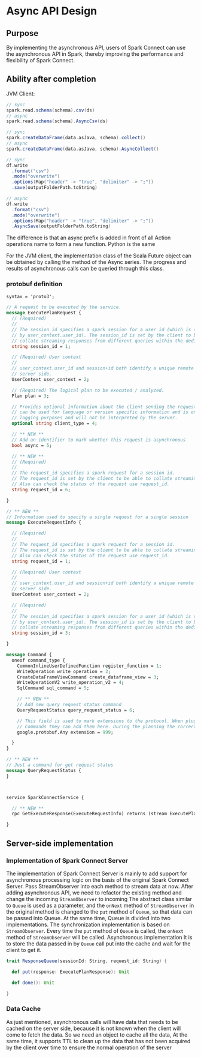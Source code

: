 # Async API Design

## Purpose

By implementing the asynchronous API, users of Spark Connect can use the asynchronous API in Spark,
thereby improving the performance and flexibility of Spark Connect.

## Ability after completion

JVM Client:

```scala
// sync
spark.read.schema(schema).csv(ds)
// async
spark.read.schema(schema).AsyncCsv(ds)

// sync
spark.createDataFrame(data.asJava, schema).collect()
// async
spark.createDataFrame(data.asJava, schema).AsyncCollect()

// sync
df.write
  .format("csv")
  .mode("overwrite")
  .options(Map("header" -> "true", "delimiter" -> ";"))
  .save(outputFolderPath.toString)

// async
df.write
  .format("csv")
  .mode("overwrite")
  .options(Map("header" -> "true", "delimiter" -> ";"))
  .AsyncSave(outputFolderPath.toString)
```

The difference is that an async prefix is added in front of all Action operations name to form a new function.
Python is the same

For the JVM client, the implementation class of the Scala Future object can be obtained by calling the method of the
Async series.
The progress and results of asynchronous calls can be queried through this class.

### protobuf definition

```protobuf
syntax = 'proto3';

// A request to be executed by the service.
message ExecutePlanRequest {
  // (Required)
  //
  // The session_id specifies a spark session for a user id (which is specified
  // by user_context.user_id). The session_id is set by the client to be able to
  // collate streaming responses from different queries within the dedicated session.
  string session_id = 1;

  // (Required) User context
  //
  // user_context.user_id and session+id both identify a unique remote spark session on the
  // server side.
  UserContext user_context = 2;

  // (Required) The logical plan to be executed / analyzed.
  Plan plan = 3;

  // Provides optional information about the client sending the request. This field
  // can be used for language or version specific information and is only intended for
  // logging purposes and will not be interpreted by the server.
  optional string client_type = 4;

  // ** NEW **
  // Add an identifier to mark whether this request is asynchronous
  bool async = 5;

  // ** NEW **
  // (Required)
  //
  // The request_id specifies a spark request for a session id. 
  // The request_id is set by the client to be able to collate streaming responses.
  // Also can check the status of the request use request_id.
  string request_id = 6;

}

// ** NEW **
// Information used to specify a single request for a single session
message ExecuteRequestInfo {

  // (Required)
  //
  // The request_id specifies a spark request for a session id. 
  // The request_id is set by the client to be able to collate streaming responses.
  // Also can check the status of the request use request_id.
  string request_id = 1;

  // (Required) User context
  //
  // user_context.user_id and session+id both identify a unique remote spark session on the
  // server side.
  UserContext user_context = 2;

  // (Required)
  //
  // The session_id specifies a spark session for a user id (which is specified
  // by user_context.user_id). The session_id is set by the client to be able to
  // collate streaming responses from different queries within the dedicated session.
  string session_id = 3;

}

message Command {
  oneof command_type {
    CommonInlineUserDefinedFunction register_function = 1;
    WriteOperation write_operation = 2;
    CreateDataFrameViewCommand create_dataframe_view = 3;
    WriteOperationV2 write_operation_v2 = 4;
    SqlCommand sql_command = 5;

    // ** NEW **
    // Add new query request status command
    QueryRequestStatus query_request_status = 6;

    // This field is used to mark extensions to the protocol. When plugins generate arbitrary
    // Commands they can add them here. During the planning the correct resolution is done.
    google.protobuf.Any extension = 999;

  }
}

// ** NEW **
// Just a command for get request status
message QueryRequestStatus {
}



service SparkConnectService {

  // ** NEW **
  rpc GetExecuteResponse(ExecuteRequestInfo) returns (stream ExecutePlanResponse) {}

}


```

## Server-side implementation

### Implementation of Spark Connect Server

The implementation of Spark Connect Server is mainly to add support for asynchronous processing logic on the basis of
the original Spark Connect Server.
Pass StreamObserver into each method to stream data at now. After adding asynchronous API,
we need to refactor the existing method and change the incoming `StreamObserver` to incoming
The abstract class similar to `Queue` is used as a parameter, and the `onNext` method of `StreamObserver` in the
original method is changed to the `put` method of `Queue`,
so that data can be passed into Queue.
At the same time, Queue is divided into two implementations. The synchronization implementation is based
on `StreamObserver`. Every time the `put` method of `Queue` is called,
the `onNext` method of `StreamObserver` will be called. Asynchronous implementation
It is to store the data passed in by `Queue` call put into the cache and wait for the client to get it.

```scala
trait ResponseQueue(sessionId: String, request_id: String) {

  def put(response: ExecutePlanResponse): Unit

  def done(): Unit

}

```

### Data Cache

As just mentioned, asynchronous calls will have data that needs to be cached on the server side, because it is not known
when the client will come to fetch the data.
So we need an object to cache all the data,
At the same time, it supports TTL to clean up the data that has not been acquired by the client over time
to ensure the normal operation of the server

